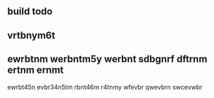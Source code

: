 build todo
 ------------------------------------ 
vrtbnym6t
 ------------------------------------ 
ewrbtnm werbntm5y werbnt sdbgnrf dftrnm ertnm ernmt 
 ------------------------------------ 
ewrbt45n evbr34n5tm rbnt46m r4tnmy wfevbr qwevbrn swcevwbr 